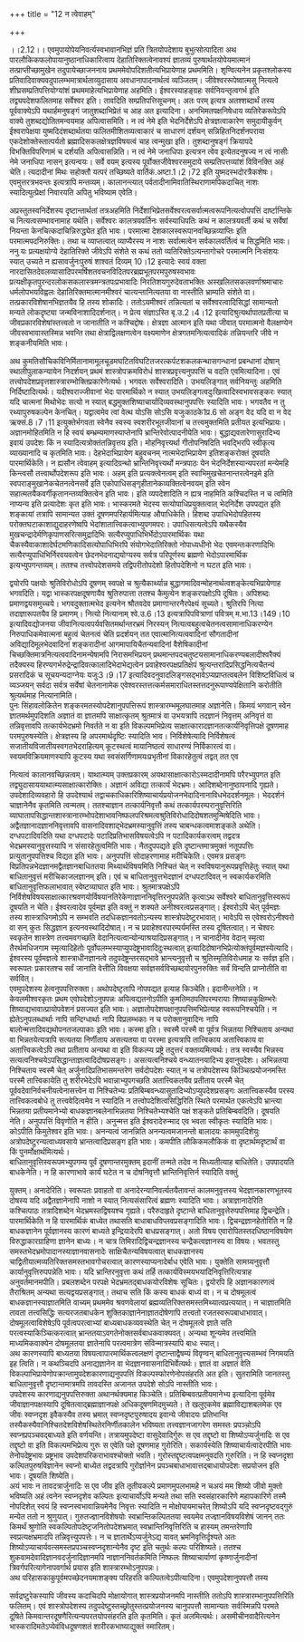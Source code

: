 +++
title = "12 न त्वेवाहम्"

+++
  
  
।।2.12।। एवमुपायोपेयनिवर्त्यस्वभावानभिज्ञं प्रति त्रितयोपदेशाय
बुभुत्सोत्पादिता अथ पारलौकिकफलोपायानुष्ठानाधिकारित्वाय
देहातिरिक्तत्वेनावश्यं ज्ञातव्यं पुरुषार्थतयोपेयमात्मानं
तत्प्राप्तीच्छामुखेन तदुपायेच्छाजननाय प्रथममेवोपदिशतीत्यभिप्रायेणाह
प्रथममिति। शृण्वित्यनेन प्रकृतश्लोकस्य
प्रतिवादिवाक्यवदुपालम्भमात्रार्थताव्युदासाय अवधानापादनार्थत्वं
व्यञ्जितम्। जीवेश्वररूपेष्वात्मसु नित्यत्वे शीघ्रसम्प्रतिपत्तियोग्यांशं
प्रथममाहेत्यभिप्रायेणाह अहमिति। ईश्वरस्याहङ्ग्रहः सर्वनियन्तृत्वगर्भ इति
तद्व्यपदेशफलितमाह सर्वेश्वर इति। तावदिति सम्प्रतिपत्तिसूचनम्। अतः परम्
इत्यत्र अतश्शब्दार्थं तस्य पूर्ववाक्येऽपि यथार्हमनुषङ्गं
जातुशब्दाभिप्रेतं च आह अत इत्यादिना। अनभिमतपक्षनिषेधाय व्यतिरेकरूपेऽपि
वाक्ये तुशब्दद्योतितमन्वयमाह अपित्वासमिति। न त्वं नेमे इति भेदनिर्देशेऽपि
क्षेत्रज्ञत्वाकारेण समुदायीकुर्वन् ईश्वरापेक्षया युष्मदिदंशब्दार्थतया
फलितमीशितव्यत्वाकारं च साधारणं दर्शयन् सन्निहितनिदर्शनपराया
एकदेशोक्तेस्तात्पर्यतो ब्रह्मादिसकलक्षेत्रज्ञविषयत्वं चाह त्वन्मुखा इति।
तुशब्दानुषङ्गं क्रियापदे विभक्तिविपरिणामं च दर्शयति अपित्वासन्निति। न
त्वं नेमे जनाधिपाः इत्यत्रन त्वेव इत्येतदनुषज्य न त्वं नासीः नेमे
जनाधिपा नासन् इत्यन्वयः। सर्वे वयम् इत्यस्य पूर्वोक्तजीवेश्वरसमुदाये
सम्प्रतिपत्तव्यांशं विविनक्ति अहं चेति। त्यदादीनां मिथः सहोक्तौ यत्परं
तच्छिष्यते वार्तिकं.अष्टा.1।2।72 इति युष्मदस्भदोरत्रैकशेषः।
एवमुत्तरत्रभवन्तः इत्यत्रापि मन्तव्यम्। कालानन्त्यात्
पर्वतादीनामिवातिस्थिराणामपिकदाचित् नाशः स्यादित्युत्प्रेक्षां निवारयति
अपितु भविष्याम एवेति।  
  
  
अप्रस्तुतस्वनिर्देशस्य दृष्टान्तार्थतां तत्रअहमिति
निर्देशाभिप्रेतसर्वेश्वरत्वसर्वात्मत्वरूपनित्यत्वोपपत्तिं दार्ष्टान्तिके
च नित्यत्वसम्भावनामाह यथेति। सर्वेश्वरः कालत्रयवर्तिनः सर्वस्याधिपतिः कथं
न कालत्रयवर्ती कथं च सर्वेषां नियन्ता केनचित्कदाचिन्निरुद्ध्येत इति
भावः। परमात्मा देशकालस्वरूपानवच्छिन्नव्याप्तिः इति परमात्मपदनिरुक्तिः।
तथा च व्याप्तत्वात् व्याप्यैरस्य न नाशः सर्वात्मत्वेन सर्वकालवर्तित्वं च
सिद्धमिति भावः। ननु यः प्रत्यक्षयोग्ये देहातिरिक्ते जीवेऽपि संशेते स कथं
ततो व्यतिरिक्तेऽत्यन्तागोचरे परमात्मनि निःसंशयः स्यात् उच्यते न
ह्यसावर्जुनःपुरुषं शाश्वतं दिव्यम् 10।12 इत्यादेः स्वयं वक्ता
नारदासितदेवलव्यासादिपरमर्षिशतवचनविदितपरब्रह्मभूतपरमपुरुषस्वभावः
प्रत्यक्षीकृतपुरन्दरलोकसकलास्त्रमन्त्रतपःप्रभावादिः
निरतिशयगुरुदेवताभक्तिः अस्खलितसकलवर्णाश्रमाचारः धर्मलोपभयविह्वलः
देहातिरिक्तमात्मानमीश्वरं चात्यन्तानित्यतया वा नास्तीति भ्राम्यति संशेते
वा। तत्प्रकारविशेषानभिज्ञतयैव हि तस्य शोकादिः। ततोऽयमीश्वरं तन्नित्यतां
च सर्वेश्वरत्वादिसिद्धां सामान्यतो मन्यते लोकदृष्ट्या
जन्मविनाशादिदर्शनात्। न प्रेत्य संज्ञाऽस्ति बृ.उ.2।4।12
इत्यादिश्रुत्यर्थापातप्रतीत्या च जीवप्रकारविशेषांस्तत्त्वतो न जानातीति न
कश्चिद्दोषः। क्षेत्रज्ञा आत्मान इति यथा जीवात् परमात्मनो वैलक्षण्येन
जीवस्वभावास्तस्मिन्न भवन्ति तथा क्षेत्राद्विलक्षणत्वेन वक्ष्यमाणेन
क्षेत्रगतमनित्यत्वादिकं तन्नियन्तरि जीवे न शङ्कनीयमिति भावः।  
  
  
अथ कुमतिसौचिकविनिर्मितानामामूलचूडमघटितविघटितजरत्कर्पटशकलकन्थासगन्धानां
प्रबन्धानां दोषान् स्थालीपुलाकन्यायेन निदर्शयन् प्रथमं
शास्त्रोपक्रमविरोधं शास्त्रप्रवृत्त्यनुपपत्तिं च वदति एवमित्यादिना। एवं
तत्त्वोपदेशप्रवृत्तशास्त्रारम्भोक्तिप्रकारेणेत्यर्थः। भगवतः
सर्वेश्वरादिति। उभयलिङ्गात् सर्वनियन्तुः अहमिति निर्दिष्टादित्यर्थः।
यदीश्वराज्जीवानां भेदः पारमार्थिको न स्यात्
उभयलिङ्गत्वदुःखित्वादिस्वभावसङ्करः स्यात् यदि चात्मनां मिथोभेदः सत्यो न
स्यात् बद्धमुक्तशिष्याचार्यादिव्यवस्थानुपपत्तिः स्यादिति भावः। भगवतैव न
तु रथ्यापुरुषकल्पेन केनचित्। यद्वात्वमेव त्वां वेत्थ योऽसि सोऽसि
यजुःकाठके1प्र.6 सो अङ्ग वेद यदि वा न वेद ऋक्सं.8।7।11 इत्युक्तेर्भगवता
स्वेनैव स्वस्य स्वशरीरभूतजीवानां च तत्त्वमुक्तमिति प्रतीयत
इत्यभिप्रायः।  
अज्ञानमोहितमिति न हि स्वयं बम्भ्रम्यमाणस्याप्तेनापि
भ्रान्तिरेवोत्पादनीयेति भावः। बुद्धाद्यवतारेणासुरादिभ्य इवायं उपदेशः किं
न स्यादित्यत्रोक्तंतन्निवृत्तय इति। मोहनिवृत्त्यर्था गीतोपनिषदिति
भवद्भिरपि स्वीकृत्य व्याख्यानादि च कृतमिति भावः। देहभेदाभिप्रायेण
बहुवचनम् नात्मभेदाभिप्रायेण इतिशङ्करोक्तं दूषयति पारमार्थिकेति। न ह्यसौन
त्वेवाहम् इत्यादिग्रन्थो भ्रान्तिनिवृत्त्यर्थो मन्त्रपाठः येन
भेदनिर्देशस्यान्यपरतां मन्येमहि किन्त्वसौ तत्त्वार्थोपदेशरूप इति
भावः। अहम् इति प्रत्यक्त्वेनत्वम् इति स्वाभिमुखचेतनान्तरत्वेनइमे इति
स्वपराङ्मुखानेकचेतनत्वेनसर्वे इति एकोपाधिसङ्गृहीतानेकव्यक्तित्वेनवयम्
इति स्वेन सहात्मतयैकवर्गीकृतानन्तव्यक्तित्वेन इति भावः। इति व्यपदेशादिति
न ह्यत्र नाहमिति कश्चिदस्ति न च त्वमिति नाप्यन्य इति प्रत्यादेशः कृत इति
भावः। भास्करमते भेदस्य सत्योपाधिप्रयुक्तत्वात् भेदनिर्देश उपपद्यत इति
शङ्कायां तत्रापि सामान्यत उक्तं दूषणमपरिहार्यमित्याह औपाधिकेति। हिशब्द
उपाधिभेदोपहितस्य परोक्तघटाकाशाद्युदाहरणेष्वपि
भेदांशातात्त्विकत्वाभ्युपगमपरः। उपाधिसत्यत्वेऽपि यथैकस्यैव
मुखचन्द्रादेर्मणिकृपाणसरित्समुद्रादिभिः
सत्यैरप्युपाधिभिर्भेदोऽपारमार्थिकः यथा
चैकस्यैवाकाशादेर्घटमणिकादिसत्योपाधिभिरपि संयोगभेदातिरिक्तो नोपाध्यधीनो
भेदः एवमन्तःकरणादिभिः सत्यैरप्युपाधिभिर्निरवयवत्वेन छेदनभेदनाद्ययोग्यस्य
सर्वत्र परिपूर्णस्य ब्रह्मणो भेदोऽपारमार्थिक इत्यभ्युपगन्तव्यम्। ततश्च
तत्त्वोपदेशसमये तद्विपरीतोपदेशो हितोपदेशिनो न घटत इति भावः।  
  
  
द्वयोरपि पक्षयोः श्रुतिविरोधोऽपि दूषणम् स्वपक्षे च श्रुत्यैकार्थ्यान्न
बुद्धागमादिवन्मोहनार्थत्वशङ्केत्यभिप्रायेणाह भगवदिति। यद्वा
भास्करपक्षदूषणायैव श्रुतिरुपात्ता ततश्च कैमुत्येन शङ्करपक्षोऽपि दूषितः।
अपिशब्दः प्रमाणद्वयसमुच्चये। भगवदुक्तात्मभेद इत्यनेन श्रौतवदेव
प्रमाणान्तरनैरपेक्ष्यं सूच्यते। श्रुतिरपि नित्या तदाज्ञारूपतयैव हि
प्रमाणम्। नित्यो नित्यानाम् श्वे.उ.6।13 इत्यत्रापिपवित्राणां पवित्रम्
म.भा.13।149।10 इत्यादिवद्योजनया जीवानित्यत्वपर्यवसितमर्थान्तरभ्रमं
निरस्यन् नित्यत्वबहुत्वचेतनत्वसामानाधिकरण्येन निरुपाधिकमेवात्मनां
बहुत्वं चेतनत्वं चेति प्रदर्शयन् तत एवात्मानित्यत्ववादिनां सौगतादीनां
अविद्यादिमूलभेदवादिनां शङ्करादीनां आगमापायिचैतन्यवादिनां वैशेषिकादीनां
चिच्छक्तिमात्रनित्यत्ववादिनामन्येषामपि निरासमभिप्रयन्
प्रथमान्तपदचतुष्टयसामानाधिकरण्यबलादीश्वरैक्यं तदैक्यस्य
हिरण्यगर्भरुद्रेन्द्रादिवत्कालादिभेदाभेद्यत्वेन
प्रवाहेश्वरपक्षप्रतिक्षेपं श्रुत्यन्तरादिप्रसिद्धनित्यचैतन्यं प्रसरादिकं
च सूचयन्यदाग्नेयः यजुः3।9।17
इत्यादिवदनुवादलिङ्गसद्भावेऽप्यप्राप्तत्वबलेन विशिष्टविधित्वं च व्यञ्जयन्
सर्वदा सर्वत्र सर्वेषां चेतनानामेक
एवेश्वरस्तत्तत्कर्मसमाराधितस्तत्तदनुरूपाण्यपेक्षितानि करोतीति
श्रुत्यर्थमाह नित्यानामिति।  
पुनः सिंहावलोकितेन शङ्करमतस्योपदेशानुपपत्तिरूपं शास्त्रारम्भमूलघातमाह
अज्ञानेति। किमयं भगवान् स्वेन ज्ञातमर्थमुपदिशति अज्ञातं वा ज्ञातमपि
साक्षात्कृतम् श्रुतमात्रं वा उभयत्रापि तदज्ञानं निवृत्तम् अनिवृत्तं वा
तन्निवृत्तावपि तत्कार्यभेदभ्रमो निवर्तते न वा इति विकल्पमभिप्रेत्य
साक्षात्कारादज्ञानतत्कार्यनिवृत्तिपक्षे दूषणमाह परमपुरुषस्येति।
क्षेत्रज्ञस्य हि अपरमार्थदृष्टिः स्यादिति भाव। निर्विशेषेत्यादि
निर्विशेषत्वं सजातीयविजातीयस्वगतभेदराहित्यम् कूटस्थत्वं मायानिष्ठत्वं
साधारण्यं निर्विकारत्वं वा। स्वयमविक्रियमाणस्यापि कूटस्य यथा
स्वसंसर्गिणामयःप्रभृतीनां विकारहेतुत्वं तद्वत् तत एव  
  
नित्यत्वं कालानवच्छिन्नत्वम्। याथात्म्यम् उक्तप्रकारम्
अयथासाक्षात्कारोऽस्मदादीनामपि परैरभ्युपगत इति
तद्व्युदासाययाथात्म्यसाक्षात्कारोक्तिः। अज्ञानं अविद्या तत्कार्यं
भेदभ्रमः। आदिशब्देनानुष्ठापनादि गृह्यते। उपदेशादिव्यवहारो हि उपदेश्यार्थ
तद्वाचकाधिकारिशिष्याचार्यप्रयोजनभेदादिनानाविधभेददर्शनमूलः। भेददर्शनं
चाज्ञानेनैव कृतमिति त्वन्मतम्। ततश्चाज्ञान तत्कार्यनिवृत्तौ कथं
तत्कार्यपरम्परानुवृत्तिरिति
व्याघातापसिद्धान्तशास्त्रानारम्भोपदेशाभावनिष्फलपरिश्रमत्वश्रुतिविरोधादिदोषशतमुन्मिषेदिति
भावः।  
अद्वैतज्ञानादज्ञाननिवृत्तावपि वासनादिवशाद्भेदभ्रमस्यानुवृत्तिं तस्य
चाबन्धकत्वमाशङ्कते अथेति। दग्धपटादिवदिति यथा दग्धपटादेः
पटादिप्रतिभासविषयत्वेऽपि न पटादिकार्यकरत्वम् तद्वदत्र
भेदभ्रमस्यानुवृत्तस्यापि न संसारहेतुत्वमिति भावः। नैतदुपपद्यते इति
दृष्टान्तमात्रमुक्तं नतूपपत्तिः प्रत्युतानुपपत्तिश्च विद्यत इति भावः।
अनुपपत्तिं सोदाहरणामाह मरीचिकेति। एवमत्र प्रसङ्गः
विप्रतिपन्नभेदज्ञानमद्वैतज्ञानबाधिततया मिथ्यार्थविषयमिति निश्चितं चेत् न
स्वविषयानुरूपप्रवृत्तिहेतुः स्यात् यथा बाधितानुवृत्तं मरीचिकाजलज्ञानम्
इति। एवं च बाधितानुवृत्तभेदज्ञानं दग्धपटादिवत् न स्वकार्यकरमिति
बाधितानुवृत्तिफलाभावात् स्वेष्टव्याघात इति भावः। श्रुतमात्रपक्षेऽपि
निर्विशेषविषयसाक्षात्कारश्रवणयोर्विषयानतिरेकेणाज्ञाननिवृत्तिरनुपपन्नेति
कृत्वाऽथ सर्वेश्वरे बाधितानुवृत्तिस्वरूपं दूषयति न चेति। ईश्वरत्वादेव
पूर्वमज्ञ इति वक्तुं न शक्यते अनीश्वरत्वप्रसङ्गात्। ईश्वरोऽपि चेत्
पूर्वमज्ञः तस्य शास्त्राधिगमोऽपि न सम्भवति तदधिकज्ञानवतोऽन्यस्य
शास्त्रोपदेष्टुरभावात्। भावेऽपि स एवेश्वरोऽनीश्वरो वा सन् कुतः
सिद्धज्ञान इत्यनवस्थादिदोषात्। न च प्रवाहेश्वरपारम्पर्यमस्ति तस्य
दूषितत्वात्। न चेश्वरः स्वकृतेन शास्त्रेण तत्त्वमवगच्छति
वेदानित्यत्वान्योन्याश्रयादिप्रसङ्गात्। न चानादीनेव वेदान् स्मृत्वा
तैरर्थमधिजगाम स्मृत्यादिहेतोः
पूर्वोपलम्भस्याप्युपदेष्ट्रभावादिदुःस्थत्वात्
इत्यादिदोषानभिप्रेत्योक्तंपूर्वमज्ञस्येत्यादि। ईश्वरस्य पूर्वमज्ञत्वे
शास्त्राधीनज्ञानत्वे तदुपदेष्ट्रन्तरसद्भावे भ्रान्त्यनुवृत्तौ च
श्रुतिस्मृतिविरोधमाह यः सर्वज्ञ इति। स्वरूपतः प्रकारतश्च सर्वं जानाति
वेत्तीति विवक्षया सर्वज्ञसर्वविच्छब्दयोरपुनरुक्तिः सर्वं विन्दति
प्राप्नोतीति वा सर्ववित्।  
एवमुपदेशस्य हेत्वनुपपत्तिरुक्ता। अथोपदेष्टृतापि नोपपद्यत इत्याह
किञ्चेति। इदानीन्तनेति। न केवलमीश्वरकृतः प्रथम एवोपदेशोऽनुपपन्नः
अपित्वद्यतनोऽपीति कुमतिमठपतिपरम्परायाः शिष्यान्नकुक्षिम्भरेः
शिष्याद्यभावात्प्रायोपवेशनं प्रसज्यत इति भावः।
अज्ञातोपदेशपक्षानुपपत्तिमभिप्रेत्याह स्वरूपनिश्चयेति। न
ह्येतेऽनुपलब्धार्थाः नापि सन्दिग्धार्थाः नापि विप्रलम्भकाः न च
परोक्तानुवादिनः नापि बालोन्मत्तादिवद्यथोपनतजल्पाकाः इति भावः। कस्मा इति।
स्वस्मै परस्मै वा पूर्वत्र भिन्नतया निश्चिताय अन्यथा वा
भिन्नतयेत्यत्रापि सत्यतया निर्णीताय असत्यतया वा परस्मा इत्यत्रापि
तात्त्विकाय अतात्त्विकाय वा अतात्त्विकत्वेऽपि तथा प्रतीताय अन्यथा वा इति
विकल्प्य प्रष्ट्रे तदुत्तरं वक्तव्यमित्यर्थः। तत्र स्वस्यैव भिन्नस्य
सत्यत्वनिश्चयेऽपसिद्धान्ताज्ञत्वादिदोषप्रसङ्गः। असत्यत्वनिश्चये
वन्ध्यातनयादिभ्य इवानुपदेशः। अभिन्नतया निश्चिताय स्वस्मै चेत्
अर्जुनादिप्रतिभासमन्तरेण सर्वदोपदेशः स्यात् न च तत्रोपदेशस्य
किञ्चित्प्रयोजनमस्ति परस्मै तात्त्विकायेति तु शरीरभेदेऽपि
भवान्नाभ्युपगच्छति अतात्त्विकतयैव प्रतीताय परस्मै चेत्
पूर्ववदेवानिर्वचनीयत्वेनासत्त्वेन वा निश्चितेभ्यः
प्रतिबिम्बवन्ध्यासुतादिभ्योऽप्युपदेशप्रसङ्गः अतात्त्विकस्यैव परस्य
तात्त्विकत्वबोधे तु तत्त्ववेदित्वमेव न स्यादिति न
तत्त्वोपदेशित्वसिद्धिरिति स्थिते परमार्थत एकत्वेऽपि भ्रान्त्या भिन्नतया
प्रतीयमानेभ्यो बाधकज्ञानबलेनाभिन्नतया निश्चितेभ्यश्चेति पक्षं शङ्कते
प्रतिबिम्बवदिति। दूषयति नेति। अनुपपत्तिं विवृणोति न हीति। अनुन्मत्त इति
ईश्वरादेरुन्माद एव भवता स्वीकृतः स्यादिति भावः। कोऽपीति किमुतेश्वर इति
भावः। अनन्यत्वं जानन्निति अनन्यत्वमजानन्तो बालादयः काममुपदिशेयुः
अत्रोपदेष्टुरन्यत्वाध्यवसाये भ्रान्तत्वादिप्रसङ्ग इति भावः। कमपीति
लौकिकमलौकिकं वा दृष्टार्थमदृष्टार्थं वा किं पुनर्मोक्षार्थमित्यर्थः।  
बाधितानुवृत्तिस्वरूपमभ्युपगम्य पूर्वं दूषणान्तरमुक्तम् इदानीं तन्मते
तदेव न सिध्यतीत्याह बाधितेति। उपपादयति बाधकेनेति। न हि कारणाभावे कार्यं
घटेत न च दोषनिवृत्तौ भ्रान्तिनिवृत्तिर्न स्यादिति वक्तुं  
  
युक्तम्। अनादेरिति। स्वरूपतः प्रवाहतो वा अनादेरन्यानिवर्त्यतयैतावन्तं
कालमनुवृत्तस्य भेदज्ञानकारणभूतस्य दोषस्य यदि अद्वैतज्ञानेनापि नाशो न
स्यात् नित्यसंसारित्वं ब्रह्मणः स्यादिति भावः। अत्राज्ञानादेरिति
कश्चित्पाठः तत्रादिशब्देन भेदभ्रमस्तद्विषयश्च गृह्यते। परैरुदाहृते
दृष्टान्ते बाधितानुवृत्तेरुपपत्तिमाह द्विचन्द्रेति। पारमार्थिकेति न हि
पारमार्थिकं बाध्येत तथासति बाधाबाधविप्लवप्रसङ्गादिति
भावः। द्विचन्द्रज्ञानहेतोरिति न हि बाधकज्ञानेन पूर्वज्ञानस्य कारणं
बाध्यते इन्द्रियादेरपि बाधप्रसङ्गात्। अतो विषय एवारोपितस्तदधिष्ठानविषयेण
विरुद्धाकारग्राहिणा ज्ञानेन बाध्यः। न चात्र तिमिरादिद्विचन्द्रज्ञानस्य
चन्द्रैकत्वज्ञानस्य वा विषयः। भवतस्तु
समस्तभेदभ्रमोपादानस्याज्ञानवासनादेः साक्षिचैतन्यविषयत्वात् बाधकज्ञानस्य
चाद्वितीयात्मव्यतिरिक्तसमस्तभावगोचरत्वात् कारणस्याप्यनादेर्बाध एवेति
भावः। युक्तेति सामग्र्यनुवृत्तौ कार्यानुवृत्तिरुपपन्नेति भावः। यदि
भ्रान्तिरनुवृत्ता कथं तर्हि तत्कार्यविस्मयभयादिनिवृत्तिरित्यत्राह
अनुवर्तमानमपीति। प्रबलशब्देन परपक्षे भेदभ्रमतद्बाधकयोरविशेषः सूचितः।
द्वयोरपि हि अज्ञानकारणत्वं तैराश्रितम् अन्यथा सत्यद्वयप्रसङ्गात्। तथाच
सति किं कस्य बाधकं बाध्यं वा। न च दोषमूलत्वं बाधकज्ञानस्याज्ञातमिति
वाच्यम् प्रथममेव श्रवणवेलायां ब्रह्मव्यतिरिक्तसमस्तमिथ्यात्वप्रत्ययात्।
न चाज्ञातमिति तावता तत्त्वसिद्धिः सत्यरजतबाधकेन
शुक्तिकाज्ञानेनाज्ञातदोषेणापि तत्त्वतो रजतस्वरूपबाधाभावात्।
दोषमूलत्वाविशेषेऽपि पूर्वत्वपरत्वाभ्यां बाध्यबाधकव्यवस्थेति चेत् न
दोषमूलत्वे ज्ञाते सति परत्वस्याकिञ्चित्करत्वात्
भ्रान्ततयाऽवगतेनोक्तसर्वबाधकवाक्यवत्। अन्यथा शून्यमेव तत्त्वमिति
माध्यमिकवाक्येन दोषमूलतया ज्ञातेनापि परत्वमात्रेण संविन्मात्रस्यापि बाधः
स्यात्।  
अथ कारणस्यापि बाध्यतया विषयत्वापारमार्थिकत्वलक्षणं दृष्टान्ताद्वैषम्यं
विवृण्वन् बाधितानुवृत्त्यसम्भवं निगमयति इह त्विति। न कथञ्चिदपि
अनाद्यज्ञानेन वा भेदज्ञानवासनादिभिर्वेत्यर्थः। ज्ञातं वा अज्ञातं वेति
विकल्पाभिप्रायेणोपक्रान्तामुपदेशकारणाद्यनुपपत्तिं विकल्पस्फोरणेनोपसंहरति
अत इति। सुतरामिति जानतस्तु बाधितानुवृत्तौ दृष्टान्तमात्रमपि तावदस्ति
अजानत उपदेशे सोऽपि नास्तीति भावः।  
उपदेशस्य कारणाद्यनुपपत्तिरुक्ता अथानर्थक्यमाह किञ्चेति।
प्रतिबिम्बवत्प्रतीयमानेभ्य इत्यादिना पूर्वमेव जीवाज्ञानपक्षस्यापि
दूषितत्वाद्ब्रह्माज्ञानपक्षे अधिकदूषणमिदमुच्यते। ते खलुएकमेव
ब्रह्माविद्याशबलमेक एव जीवः स्वप्नदृश इवैकस्यैव तस्य भ्रमात्
स्वप्नदृष्टपुरुषादय इवान्ये जीवादयः प्रतिभान्ति
तस्यैकस्यैवानिश्चितदेशविशेषस्थितेरनिर्णीतकालेन भविष्यता
तत्त्वज्ञानजागरेण समस्तः प्रपञ्चो़ऽपि स्वप्नप्रपञ्चवद्बाध्यते इति
वर्णयन्ति। तत्रायमुपदेष्टा वासुदेवादिर्गुरुः स एव तद्दृष्टो वा
शिष्योऽप्यर्जुनादिः स एव तद्दृष्टो वा इति विकल्पमभिप्रेत्य गुरुः स एवेति
पक्षे दूषणमाह गुरोरिति। सकार्यस्येति शिष्याचार्यत्वादेरपीति भावः
तेनोपदेष्ट्रभावः प्रष्ट्रभाव उपदेशपरिकराभावश्चोक्तो भवति।
गुरोस्तद्दृष्टत्वपक्षमनुवदति गुरुरिति। न हि स्वप्नदृशा
कल्पितपुरुषविज्ञानेन स्वप्नो बाध्येत तद्वदत्रापि गुरोर्ज्ञानेन
प्रपञ्चबाधाभावात्तद्बाधायोपदेशः सप्रयोजन इति भावः। दूषयति शिष्येति।  
अयं भावः न तावदत्रार्जुनादिः स एव जीव इति तृतीयकल्पे प्रमाणमुपलभामहे न
चअयं मम शिष्यो जीवो मुक्तो भविष्यति अहं त्वनेन स्वप्नदृशेव कल्पितः
इत्याचार्योऽपि मन्यते तथा सति स्वसंहारकारिणे महापकारिणे तस्मै नोपदिशेत्
स्वयं हि स्वप्नस्वभावान्नियमेनैव निवृत्तः स्यादिति न मोक्षोपायमाचरेत्
शिष्योऽपि यदि स्वप्नदृष्टवद्गुरुं मन्येत ततो न श्रुणुयात्।
गुरुतज्ज्ञानविशेषयोः स्वभ्रान्तिकल्पिततया स्वयमेव तज्ज्ञानविषयविशेषं
जानन् ततः किमर्थं श्रुणोति स्वकल्पितोपदेष्टृजनितोपदेशभ्रमात्
स्वभ्रान्तिनिवृत्तिरिति च हास्यम् तमन्तरेणापि स्वप्रत्यक्षभ्रमादपि
तन्निवृत्त्युपपत्तेः। न च ज्ञातार्थेऽप्यर्जुनेऽद्य यावत्
भ्रमनिवृत्तिर्दृश्यते अतः
शिष्योऽप्याचार्यवत्समस्तप्रपञ्चस्वप्नदृशान्येनैव दृष्ट इति चतुर्थः कल्पः
परिशिष्यते। ततश्च शुकवामदेवादिज्ञानवदर्जुनादिज्ञानमपि नाज्ञाननिवर्तकमिति
निष्फलः शिष्याचार्याणां कृष्णार्जुनादीनां त्रिवर्गपरित्यागेनापवर्गार्थ
प्रयास इति शास्त्रारम्भोऽनुपपन्नः।  
अथ परिहासकाकुपूर्वमपच्छेदनयमाशङ्क्य परिहरति कल्पितत्वेऽपीत्यादिना।
एवमुपदेशानुपपत्तौ तस्य  
  
सर्वद्रष्टुरेकस्यापि जीवस्य कदाचिदपि मोक्षायोगात् शास्त्रप्रयोजनमपि
नास्तीति ततोऽपि शास्त्रारम्भानुपपत्तिरिति फलितम्। एवं शास्त्रोपदेशस्य
तदुपदेष्टुस्तच्छ्रोतुस्तत्प्रयोजनस्य चानुपपत्तौ सामान्यतः सर्वस्मिन्नपि
परमते दूषिते किमवान्तरदूषणैरित्यन्यपरतयोपसंहरति इति कृतमिति। कृतं
अलमित्यर्थः। असमीचीनवादैरित्यनेन भास्करादिमतेऽप्येवंविधदूषणशतं
शारीरकभाष्याद्युक्तं स्मारितम्।  
  
  
  
